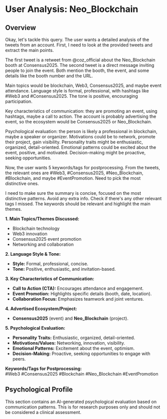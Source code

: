 # User Analysis: Neo_Blockchain

## Overview

<think>
Okay, let's tackle this query. The user wants a detailed analysis of the tweets from an account. First, I need to look at the provided tweets and extract the main points.

The first tweet is a retweet from @coz_official about the Neo_Blockchain booth at Consensus2025. The second tweet is a direct message inviting people to join the event. Both mention the booth, the event, and some details like the booth number and the URL. 

Main topics would be blockchain, Web3, Consensus2025, and maybe event attendance. Language style is formal, professional, with hashtags like #Web3 and #Consensus2025. The tone is positive, encouraging participation. 

Key characteristics of communication: they are promoting an event, using hashtags, maybe a call to action. The account is probably advertising the event, so the ecosystem would be Consensus2025 or Neo_Blockchain. 

Psychological evaluation: the person is likely a professional in blockchain, maybe a speaker or organizer. Motivations could be to network, promote their project, gain visibility. Personality traits might be enthusiastic, organized, detail-oriented. Emotional patterns could be excited about the event, positive, and motivated. Decision-making might be proactive, seeking opportunities.

Now, the user wants 5 keywords/tags for postprocessing. From the tweets, the relevant ones are #Web3, #Consensus2025, #Neo_Blockchain, #Blockchain, and maybe #EventPromotion. Need to pick the most distinctive ones.

I need to make sure the summary is concise, focused on the most distinctive patterns. Avoid any extra info. Check if there's any other relevant tags I missed. The keywords should be relevant and highlight the main themes.
</think>

**1. Main Topics/Themes Discussed:**  
- Blockchain technology  
- Web3 innovation  
- Consensus2025 event promotion  
- Networking and collaboration  

**2. Language Style & Tone:**  
- **Style:** Formal, professional, concise.  
- **Tone:** Positive, enthusiastic, and invitation-based.  

**3. Key Characteristics of Communication:**  
- **Call to Action (CTA):** Encourages attendance and engagement.  
- **Event Promotion:** Highlights specific details (booth, date, location).  
- **Collaboration Focus:** Emphasizes teamwork and joint ventures.  

**4. Advertised Ecosystem/Project:**  
- **Consensus2025** (event) and **Neo_Blockchain** (project).  

**5. Psychological Evaluation:**  
- **Personality Traits:** Enthusiastic, organized, detail-oriented.  
- **Motivations/Values:** Networking, innovation, visibility.  
- **Emotional Patterns:** Excitement about the event, optimism.  
- **Decision-Making:** Proactive, seeking opportunities to engage with peers.  

**Keywords/Tags for Postprocessing:**  
#Web3 #Consensus2025 #Blockchain #Neo_Blockchain #EventPromotion

## Psychological Profile

This section contains an AI-generated psychological evaluation based on communication patterns. This is for research purposes only and should not be considered a clinical assessment.